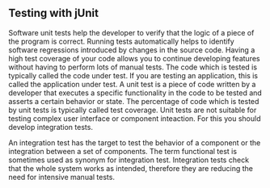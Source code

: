 ## Testing with jUnit
Software unit tests help the developer to verify that the logic of a piece of the program is correct. Running tests automatically helps to identify software regressions introduced by changes in the source code. Having a high test coverage of your code allows you to continue developing features without having to perform lots of manual tests. The code which is tested is typically called the code under test. If you are testing an application, this is called the application under test. A unit test is a piece of code written by a developer that executes a specific functionality in the code to be tested and asserts a certain behavior or state. The percentage of code which is tested by unit tests is typically called test coverage. Unit tests are not suitable for testing complex user interface or component inteaction. For this you should develop integration tests.

An integration test has the target to test the behavior of a component or the integration between a set of components. The term functional test is sometimes used as synonym for integration test. Integration tests check that the whole system works as intended, therefore they are reducing the need for intensive manual tests.



